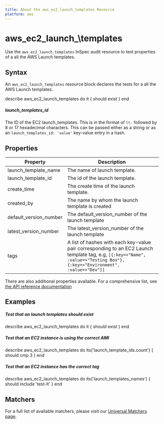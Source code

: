 ```yaml
---
title: About the aws_ec2_launch_templates Resource
platform: aws
---
```


# aws\_ec2\_launch_\templates

Use the `aws_ec2_launch_templates` InSpec audit resource to test properties of a all the AWS Launch templates.

## Syntax

An `aws_ec2_launch_templates` resource block declares the tests for a all the  AWS Launch templates.

describe aws_ec2_launch_templates do
it { should exist }
end


##### launch\_templates\_id

The ID of the EC2 launch_templates. This is in the format of `lt-` followed by 8 or 17 hexadecimal characters.
This can be passed either as a string or as an `launch_templates_id: 'value'` key-value entry in a hash.



## Properties

|Property                 | Description|
| ---                     | --- |
|launch_template_name     | The name of launch template.|
|launch_template_id       | The id of the launch template. |
|create_time              | The create time of the launch template. |
|created_by               | The name by whom the launch template is created  |
|default_version_number   | The default_version_number of the launch template |
|latest_version_number    | The latest_version_number of the launch template |
|tags                     | A list of hashes with each key-value pair corresponding to an EC2 Launch template tag, e.g, `[{:key=>"Name", :value=>"Testing Box"}, {:key=>"Environment", :value=>"Dev"}]`|

There are also additional properties available. For a comprehensive list, see [the API reference documentation](https://docs.aws.amazon.com/AWSEC2/latest/APIReference/API_Instance.html)

## Examples

##### Test that an launch templates should exist
 describe aws_ec2_launch_templates do
   it { should exist }
 end

##### Test that an EC2 instance is using the correct AMI
 describe aws_ec2_launch_templates do
   its('launch_template_ids.count') { should cmp 3 }
 end

##### Test that an EC2 instance has the correct tag
 describe aws_ec2_launch_templates do
   its('launch_templates_names') { should include 'test-lt' }
 end


## Matchers

For a full list of available matchers, please visit our [Universal Matchers page](https://www.inspec.io/docs/reference/matchers/). 
